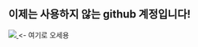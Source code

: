 ## 이제는 사용하지 않는 github 계정입니다!
<a href="https://github.com/goochul-im">
  <img src="https://img.shields.io/badge/GitHub-100000?style=for-the-badge&logo=github&logoColor=white"/>
</a> <- 여기로 오세용

<!--
**gooch123/gooch123** is a ✨ _special_ ✨ repository because its `README.md` (this file) appears on your GitHub profile.

Here are some ideas to get you started:

- 🔭 I’m currently working on ...
- 🌱 I’m currently learning ...
- 👯 I’m looking to collaborate on ...
- 🤔 I’m looking for help with ...
- 💬 Ask me about ...
- 📫 How to reach me: ...
- 😄 Pronouns: ...
- ⚡ Fun fact: ...
-->
